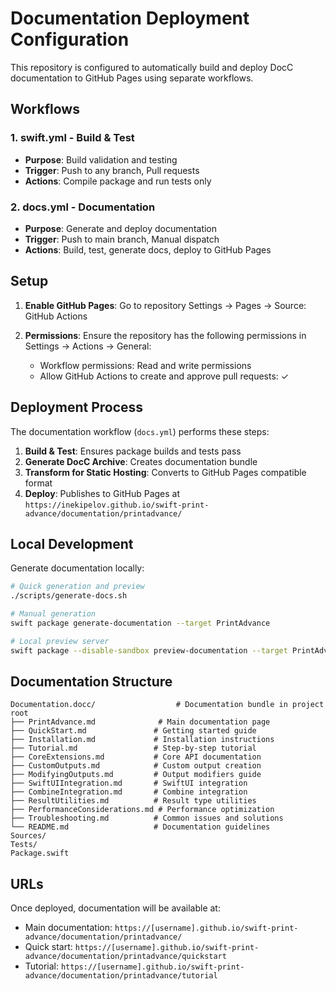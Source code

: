 # Documentation Deployment Configuration

This repository is configured to automatically build and deploy DocC documentation to GitHub Pages using separate workflows.

## Workflows

### 1. swift.yml - Build & Test
- **Purpose**: Build validation and testing
- **Trigger**: Push to any branch, Pull requests  
- **Actions**: Compile package and run tests only

### 2. docs.yml - Documentation  
- **Purpose**: Generate and deploy documentation
- **Trigger**: Push to main branch, Manual dispatch
- **Actions**: Build, test, generate docs, deploy to GitHub Pages

## Setup

1. **Enable GitHub Pages**: Go to repository Settings → Pages → Source: GitHub Actions

2. **Permissions**: Ensure the repository has the following permissions in Settings → Actions → General:
   - Workflow permissions: Read and write permissions
   - Allow GitHub Actions to create and approve pull requests: ✓

## Deployment Process

The documentation workflow (`docs.yml`) performs these steps:

1. **Build & Test**: Ensures package builds and tests pass
2. **Generate DocC Archive**: Creates documentation bundle
3. **Transform for Static Hosting**: Converts to GitHub Pages compatible format
4. **Deploy**: Publishes to GitHub Pages at `https://inekipelov.github.io/swift-print-advance/documentation/printadvance/`

## Local Development

Generate documentation locally:

```bash
# Quick generation and preview
./scripts/generate-docs.sh

# Manual generation
swift package generate-documentation --target PrintAdvance

# Local preview server
swift package --disable-sandbox preview-documentation --target PrintAdvance
```

## Documentation Structure

```
Documentation.docc/                  # Documentation bundle in project root
├── PrintAdvance.md              # Main documentation page
├── QuickStart.md               # Getting started guide
├── Installation.md             # Installation instructions
├── Tutorial.md                 # Step-by-step tutorial
├── CoreExtensions.md           # Core API documentation
├── CustomOutputs.md            # Custom output creation
├── ModifyingOutputs.md         # Output modifiers guide
├── SwiftUIIntegration.md       # SwiftUI integration
├── CombineIntegration.md       # Combine integration
├── ResultUtilities.md          # Result type utilities
├── PerformanceConsiderations.md # Performance optimization
├── Troubleshooting.md          # Common issues and solutions
└── README.md                   # Documentation guidelines
Sources/
Tests/
Package.swift
```

## URLs

Once deployed, documentation will be available at:
- Main documentation: `https://[username].github.io/swift-print-advance/documentation/printadvance/`
- Quick start: `https://[username].github.io/swift-print-advance/documentation/printadvance/quickstart`
- Tutorial: `https://[username].github.io/swift-print-advance/documentation/printadvance/tutorial`
